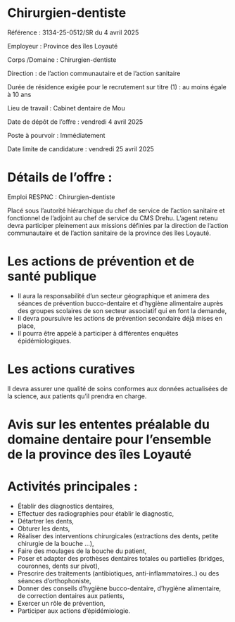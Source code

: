 # Chirurgien-dentiste

Référence : 3134-25-0512/SR du 4 avril 2025

Employeur : Province des îles Loyauté

Corps /Domaine : Chirurgien-dentiste

Direction : de l’action communautaire et de l’action sanitaire

Durée de résidence exigée pour le recrutement sur titre (1) : au moins égale à 10 ans

Lieu de travail : Cabinet dentaire de Mou

Date de dépôt de l’offre : vendredi 4 avril 2025

Poste à pourvoir : Immédiatement

Date limite de candidature : vendredi 25 avril 2025

# Détails de l’offre :

Emploi RESPNC : Chirurgien-dentiste

Placé sous l’autorité hiérarchique du chef de service de l’action sanitaire et fonctionnel de l’adjoint au chef de service du CMS Drehu. L’agent retenu devra participer pleinement aux missions définies par la direction de l’action communautaire et de l’action sanitaire de la province des îles Loyauté.

# Les actions de prévention et de santé publique

- Il aura la responsabilité d’un secteur géographique et animera des séances de prévention bucco-dentaire et d’hygiène alimentaire auprès des groupes scolaires de son secteur associatif qui en font la demande,
- Il devra poursuivre les actions de prévention secondaire déjà mises en place,
- Il pourra être appelé à participer à différentes enquêtes épidémiologiques.

# Les actions curatives

Il devra assurer une qualité de soins conformes aux données actualisées de la science, aux patients qu’il prendra en charge.

# Avis sur les ententes préalable du domaine dentaire pour l’ensemble de la province des îles Loyauté

# Activités principales :

- Établir des diagnostics dentaires,
- Effectuer des radiographies pour établir le diagnostic,
- Détartrer les dents,
- Obturer les dents,
- Réaliser des interventions chirurgicales (extractions des dents, petite chirurgie de la bouche …),
- Faire des moulages de la bouche du patient,
- Poser et adapter des prothèses dentaires totales ou partielles (bridges, couronnes, dents sur pivot),
- Prescrire des traitements (antibiotiques, anti-inflammatoires..) ou des séances d’orthophoniste,
- Donner des conseils d’hygiène bucco-dentaire, d’hygiène alimentaire, de correction dentaires aux patients,
- Exercer un rôle de prévention,
- Participer aux actions d’épidémiologie.